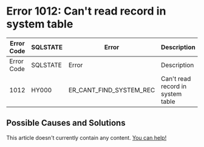 
# Error 1012: Can't read record in system table


| Error Code | SQLSTATE | Error | Description |
| --- | --- | --- | --- |
| Error Code | SQLSTATE | Error | Description |
| 1012 | HY000 | ER_CANT_FIND_SYSTEM_REC | Can't read record in system table |




## Possible Causes and Solutions


This article doesn't currently contain any content. [You can help!](/en/writing-and-editing-knowledge-base-articles/)

